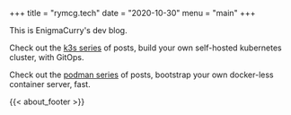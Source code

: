 +++
title = "rymcg.tech"
date = "2020-10-30"
menu = "main"
+++

This is EnigmaCurry's dev blog. 

Check out the [k3s series](/tags/k3s) of posts, build your own self-hosted
kubernetes cluster, with GitOps.

Check out the [podman series](/tags/podman) of posts, bootstrap your own
docker-less container server, fast.

{{< about_footer >}}
